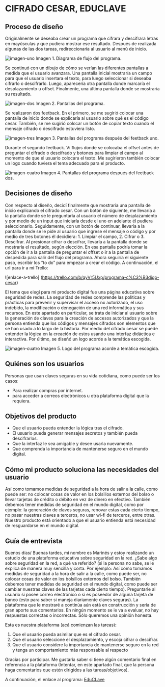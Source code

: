 # CIFRADO CESAR, EDUCLAVE

## Proceso de diseño

Originalmente se deseaba crear un programa que cifrara y descifrara letras en mayúsculas y que pudiera mostrar ese resultado. Después de realizada algunas de las dos tareas, redireccionaría al usuario al menú de inicio.

![imagen-uno](src/img/Flujo.jpg)
Imagen 1. Diagrama de flujo del programa.

Se continuó con un dibujo de cómo se verían las diferentes pantallas a medida que el usuario avanzara. Una pantalla inicial mostraría un campo para que el usuario insertara el texto, para luego seleccionar si deseaba cifrarlo o descifrarlo. Luego, aparecería otra pantalla donde marcaría el desplazamiento u offset. Finalmente, una última pantalla donde se mostraría su resultado.

![imagen-dos](src/img/ima_pantallas1.jpg)
Imagen 2. Pantallas del programa.

Se realizaron dos feetback. En el primero, se me sugirió colocar una pantalla de inicio donde se explicaría al usuario sobre qué es el código cesar.  También, se me sugirió colocar un botón de copiar texto cuando el mensaje cifrado o descifrado estuviera listo.

![imagen-tres](src/img/ima_pantallas2.jpg)
Imagen 3. Pantallas del programa después del feetback uno.

Durante el segundo feetback. Vi flujos donde se colocaba el offset antes de preguntar el cifrado o descifrado y botones para limpiar el campo al momento de que el usuario colocara el texto. Me sugirieron también colocar un logo cuando tuviera el tema adecuado para el producto.

![imagen-cuatro](src/img/ima_pantalla3.jpg)
Imagen 4. Pantallas del programa después del feetback dos.

## Decisiones de diseño

Con respecto al diseño, decidí finalmente que mostraría una pantalla de inicio explicando el cifrado cesar. Con un botón de siguiente, me llevaría a la pantalla donde se le preguntaría al usuario el número de desplazamiento y por medio de un input que iniciaría desde el uno en adelante él pudiera seleccionarlo. Seguidamente, con un botón de continuar, llevaría a la pantalla donde se le pide al usuario que ingrese el mensaje o código y por medio de tres botones él decidiera: 1. Limpiar el campo, 2. Cifrar o 3. Descifrar. Al presionar cifrar o descifrar, llevaría a la pantalla donde se mostraría el resultado, según elección. En esa pantalla podría tomar la opción de ir a la pantalla de preguntar el offset o ir a la pantalla de despedida para salir del flujo del programa.
Ahora seguiría el siguiente paso, escribir los “to do” para empezar a crear el código. A continuación, el url para ir a mi Trello: 

![enlace-a-trello] (https://trello.com/b/qyVr5Uxp/programa-c%C3%B3digo-cesar)

El tema que elegí para mi producto digital fue una página educativa sobre seguridad de redes. La seguridad de redes comprende las políticas y prácticas para prevenir y supervisar el acceso no autorizado, el uso indebido, la modificación o denegación de una red informática y sus recursos. En este apartado en particular, se trata de iniciar al usuario sobre la generación de claves para la creación de accesos autorizados y que la persona entienda que los códigos y mensajes cifrados son elementos que se han usado a lo largo de la historia. Por medio del cifrado cesar se puede entender la lógica en la creación de estos usando una interfaz didáctica e interactiva.
Por último, se diseñó un logo acorde a la temática escogida.

![imagen-cuatro](src/img/Logo.png)
Imagen 5. Logo del programa acorde a temática escogida.

## Quiénes son los usuarios
	
  Personas que usan claves seguras en su vida cotidiana, como puede ser los casos:

* Para realizar compras por internet.
*	para acceder a correos electrónicos u otra plataforma digital que la requiera.

## Objetivos del producto

*	Que el usuario pueda entender la lógica tras el cifrado.
*	El usuario pueda generar mensajes secretos y también pueda descifrarlos.
*	Que la interfaz le sea amigable y desee usarla nuevamente.
*	Que comprenda la importancia de mantenerse seguro en el mundo digital.

## Cómo mi producto soluciona las necesidades del usuario

Así como tomamos medidas de seguridad a la hora de salir a la calle, como puede ser: no colocar cosas de valor en los bolsillos externos del bolso o llevar tarjetas de crédito o débito en vez de dinero en efectivo. También debemos tener medidas de seguridad en el mundo digital, como por ejemplo: la generación de claves seguras, renovar estas cada cierto tiempo, no pasar nuestras claves a terceros, no usar wi-fi de terceros,  entre otras. Nuestro producto está orientado a que el usuario entienda está necesidad de resguardarse en el mundo digital.

## Guía de entrevista

Buenos días/ Buenas tardes, mi nombre es Marinés y estoy realizando un estudio de una plataforma educativa sobre seguridad en la red. ¿Sabe algo sobre seguridad en la red, a qué va referido? (si la persona no sabe, se le explica de manera muy sencilla y corta. Por ejemplo: Así como tomamos medidas de seguridad a la hora de salir a la calle, como puede ser, no colocar cosas de valor en los bolsillos externos del bolso. También debemos tener medidas de seguridad en el mundo digital, como puede ser cambiar nuestras claves de las tarjetas cada cierto tiempo).
Preguntarle al usuario si posee correo electrónico o si es poseedor de alguna tarjeta de banco (esto para saber si maneja diariamente claves seguras).
La plataforma que le mostraré a continúa aún está en construcción y sería de gran aporte sus comentarios. En ningún momento se le va a evaluar, no hay respuestas correctas o incorrectas. Sólo queremos una opinión honesta.

Esta es nuestra plataforma (acá comienzan las tareas):

1.	Que el usuario pueda asimilar que es el cifrado cesar.
2.	Que el usuario seleccione el desplazamiento, y escoja cifrar o descifrar.
3.	Que el usuario considere la importancia de mantenerse seguro en la red y tenga un comportamiento más responsable al respecto  

Gracias por participar. Me gustaría saber si tiene algún comentario final en referencia a la plataforma (Intentar, en este apartado final, que la persona haga comentarios que estén dirigidos a las tareas/objetivos).

A continuación, el enlace al programa:
[EduCLave](https://marineslemus007.github.io/SCL009-Cipher/src/index.html)